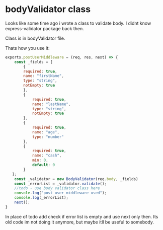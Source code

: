 # bodyValidator class
Looks like some time ago i wrote a class to validate body. I didnt know express-validator package back then.  

Class is in bodyValidator file.

Thats how you use it:
```js
exports.postUserMiddleware = (req, res, next) => {
    const _fields = [
        {
        required: true,
        name: "firstName",
        type: "string",
        notEmpty: true
        },
        {
            required: true,
            name: "lastName",
            type: "string",
            notEmpty: true
        },
        {
            required: true,
            name: "age",
            type: "number"
        },
        {
            required: true,
            name: "cash",
            min: 0,
            default: 0
        }
   ];
    const _validator = new BodyValidator(req.body, _fields)
    const _errorList = _validator.validate();
    //todo - use body validator class here
    console.log("post user middleware used");
    console.log(_errorList);
    next();
}
```
In place of todo add check if error list is empty and use next only then. Its old code im not doing it anymore, but maybe itll be useful to somebody.